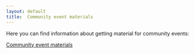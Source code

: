 ```yaml
---
layout: default
title:  Community event materials
---
```

Here you can find information about getting material for community events:

[Community event materials](https://forum.fairphone.com/t/community-event-materials/26151)
